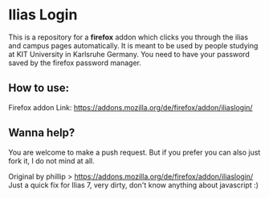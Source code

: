 # Ilias Login

This is a repository for a **firefox** addon which clicks you through the ilias and campus pages automatically. It is meant to be used by people studying at KIT University in Karlsruhe Germany. You need to have your password saved by the firefox password manager.

## How to use:

Firefox addon Link: https://addons.mozilla.org/de/firefox/addon/iliaslogin/

## Wanna help?

You are welcome to make a push request. But if you prefer you can also just fork it, I do not mind at all.

Original by phillip > https://addons.mozilla.org/de/firefox/addon/iliaslogin/
Just a quick fix for Ilias 7, very dirty, don't know anything about javascript :)